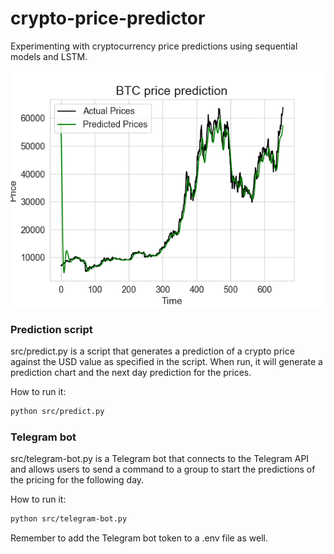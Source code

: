 # crypto-price-predictor

Experimenting with cryptocurrency price predictions using sequential models and LSTM.

![Sample prediction](.github/images/sample_prediction.png)

### Prediction script

src/predict.py is a script that generates a prediction of a crypto price against the USD value as specified in the script. When run, it will generate a prediction chart and the next day prediction for the prices.

How to run it:

```zsh
python src/predict.py
```

### Telegram bot

src/telegram-bot.py is a Telegram bot that connects to the Telegram API and allows users to send a command to a group to start the predictions of the pricing for the following day.

How to run it:

```zsh
python src/telegram-bot.py
```

Remember to add the Telegram bot token to a .env file as well.

